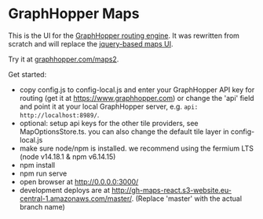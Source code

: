 # GraphHopper Maps

This is the UI for the [GraphHopper routing engine](https://github.com/graphhopper/graphhopper).
It was rewritten from scratch and will replace the [jquery-based maps UI](https://github.com/graphhopper/graphhopper#graphhopper-maps).

Try it at [graphhopper.com/maps2](https://graphhopper.com/maps2/).

Get started:

 * copy config.js to config-local.js and enter your GraphHopper API key for routing (get it at https://www.graphhopper.com)
   or change the 'api' field and point it at your local GraphHopper server, e.g. `api: http://localhost:8989/`.
 * optional: setup api keys for the other tile providers, see MapOptionsStore.ts. you can also change the default tile layer in config-local.js
 * make sure node/npm is installed. we recommend using the fermium LTS (node v14.18.1 & npm v6.14.15)
 * npm install
 * npm run serve
 * open browser at http://0.0.0.0:3000/
 * development deploys are at http://gh-maps-react.s3-website.eu-central-1.amazonaws.com/master/. (Replace 'master' with the actual branch name) 
